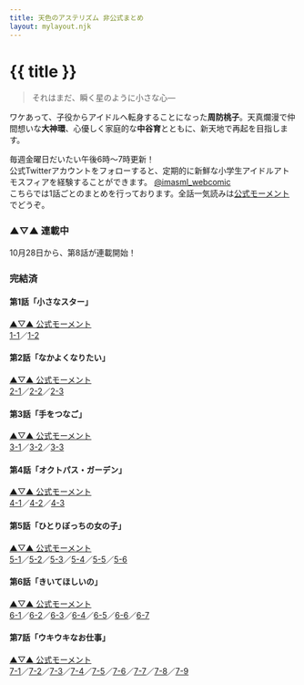 ```yaml
---
title: 天色のアステリズム 非公式まとめ
layout: mylayout.njk
---
```


# {{ title }}

> それはまだ、瞬く星のように小さな心―

ワケあって、子役からアイドルへ転身することになった**周防桃子**。天真爛漫で仲間想いな**大神環**、心優しく家庭的な**中谷育**とともに、新天地で再起を目指します。

毎週金曜日だいたい午後6時～7時更新！  
公式Twitterアカウントをフォローすると、定期的に新鮮な小学生アイドルアトモスフィアを経験することができます。 [@imasml_webcomic](https://twitter.com/imasml_webcomic)  
こちらでは1話ごとのまとめを行っております。全話一気読みは[公式モーメント](https://twitter.com/i/events/1499683713688375297)でどうぞ。

### ▲▽▲ 連載中

10月28日から、第8話が連載開始！

### 完結済

#### 第1話「小さなスター」

[▲▽▲ 公式モーメント](https://twitter.com/i/events/1517365800646053888)  
[1-1](https://twitter.com/imasml_webcomic/status/1492445553866977283)／[1-2](https://twitter.com/imasml_webcomic/status/1492445559386681347)

#### 第2話「なかよくなりたい」

[▲▽▲ 公式モーメント](https://twitter.com/i/events/1517365683331366912)  
[2-1](https://twitter.com/imasml_webcomic/status/1494605105848537088)／[2-2](https://twitter.com/imasml_webcomic/status/1497134273987432448)／[2-3](https://twitter.com/imasml_webcomic/status/1499682617347567619)

#### 第3話「手をつなご」

[▲▽▲ 公式モーメント](https://twitter.com/i/events/1517370104467447809)  
[3-1](https://twitter.com/imasml_webcomic/status/1504744427683827720)／[3-2](https://twitter.com/imasml_webcomic/status/1507281135482462216)／[3-3](https://twitter.com/imasml_webcomic/status/1509817857965637639)

#### 第4話「オクトパス・ガーデン」

[▲▽▲ 公式モーメント](https://twitter.com/i/events/1517370852420980736)  
[4-1](https://twitter.com/imasml_webcomic/status/1512354561104699392)／[4-2](https://twitter.com/imasml_webcomic/status/1514891280173744131)／[4-3](https://twitter.com/imasml_webcomic/status/1517428002157514757)

#### 第5話「ひとりぼっちの女の子」

[▲▽▲ 公式モーメント](https://twitter.com/i/events/1534851941918208000)  
[5-1](https://twitter.com/imasml_webcomic/status/1522501423954468864)／[5-2](https://twitter.com/imasml_webcomic/status/1525038144860540928)／[5-3](https://twitter.com/imasml_webcomic/status/1527582563400880128)／[5-4](https://twitter.com/imasml_webcomic/status/1530111575079665666)／[5-5](https://twitter.com/imasml_webcomic/status/1532648284593872896)／[5-6](https://twitter.com/imasml_webcomic/status/1535185004669587457)

#### 第6話「きいてほしいの」  

[▲▽▲ 公式モーメント](https://twitter.com/i/events/1540274655260717056)  
[6-1](https://twitter.com/imasml_webcomic/status/1540258431524806656)／[6-2](https://twitter.com/imasml_webcomic/status/1542812272640540672)／[6-3](https://twitter.com/imasml_webcomic/status/1545331860007317505)／[6-4](https://twitter.com/imasml_webcomic/status/1547868571988115456)／[6-5](https://twitter.com/imasml_webcomic/status/1550405294429048832)／[6-6](https://twitter.com/imasml_webcomic/status/1552942004576870400)／[6-7](https://twitter.com/imasml_webcomic/status/1555478732319621122)

#### 第7話「ウキウキなお仕事」

[▲▽▲ 公式モーメント](https://twitter.com/i/events/1560556943911301120)  
[7-1](https://twitter.com/imasml_webcomic/status/1560552156620419072)／[7-2](https://twitter.com/imasml_webcomic/status/1563088864490782721)／[7-3](https://twitter.com/imasml_webcomic/status/1565625585094692864)／[7-4](https://twitter.com/imasml_webcomic/status/1569117449869754369)／[7-5](https://twitter.com/imasml_webcomic/status/1570699025057300486)／[7-6](https://twitter.com/imasml_webcomic/status/1573235722948968450)／[7-7](https://twitter.com/imasml_webcomic/status/1575772438805319681)／[7-8](https://twitter.com/imasml_webcomic/status/1578309153898090500)／[7-9](https://twitter.com/imasml_webcomic/status/1580845881758097409)
